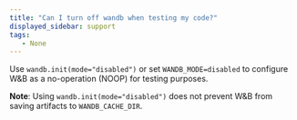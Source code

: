 ```yaml
---
title: "Can I turn off wandb when testing my code?"
displayed_sidebar: support
tags:
   - None
---
```

Use `wandb.init(mode="disabled")` or set `WANDB_MODE=disabled` to configure W&B as a no-operation (NOOP) for testing purposes.

**Note**: Using `wandb.init(mode="disabled")` does not prevent W&B from saving artifacts to `WANDB_CACHE_DIR`.